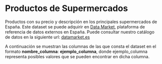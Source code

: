 # Productos de Supermercados

Productos con su precio y descripción en los principales supermercados de España. Este dataset se puede adquirir en [Data Market](https://datamarket.es/#productos-de-supermercados-dataset), plataforma de referencia de datos externos en España. Puede consultar nuestro catálogo de datos en la siguiente url: [datamarket.es](https://datamarket.es/)

A continuación se muestran las columnas de las que consta el dataset en el formato __nombre_columna__: __ejemplo_columna__, donde ejemplo_columna representa posibles valores que se pueden encontrar en dicha columna.
